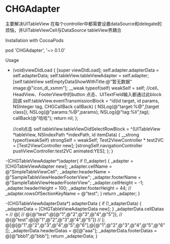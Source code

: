 # CHGAdapter
主要解决UITableView 在每个controller中都需要设置dataSource和delegate的烦恼，并UITableViewCell与DataSource tableView界耦合



Installation with CocoaPods

pod 'CHGAdapter', '~> 0.1.0'


Usage


- (void)viewDidLoad {
    [super viewDidLoad];
    self.adapter.adapterData = self.adapterData;
    self.tableView.tableViewAdapter = self.adapter;
    [self.tableView setEmptyDataShowWithTitle:@"暂无数据" image:@"icon_dl_xsmm"];
    __weak typeof(self) weakSelf = self;
    //cell、HeadView、FooterView中的button 点击、UITextField输入都通过此block回调
    self.tableView.eventTransmissionBlock = ^id(id target, id params, NSInteger tag, CHGCallBack callBack) {
        NSLog(@"target:%@",[target class]);
        NSLog(@"params:%@",params);
        NSLog(@"tag:%li",tag);
        callBack(@"哈哈");
        return nil;
    };
    
    //cell点击
    self.tableView.tableViewDidSelectRowBlock = ^(UITableView *tableView, NSIndexPath *indexPath, id itemData) {
        __strong typeof(weakSelf) strongSelf = weakSelf;
        Test2ViewController * test2VC = [Test2ViewController new];
        [strongSelf.navigationController pushViewController:test2VC animated:YES];
    };
}

-(CHGTableViewAdapter*)adapter{
    if (!_adapter) {
        _adapter = [CHGTableViewAdapter new];
        _adapter.cellName = @"SimpleTableViewCell";
        _adapter.headerName = @"SampleTableViewHeaderFooterView";
        _adapter.footerName = @"SampleTableViewHeaderFooterView";
        _adapter.cellHeight = -1;
        _adapter.headerHeight = 100;
        _adapter.footerHeight = 44;
//        _adapter.rowsOfSectionKeyName = @"test";
    }
    return _adapter;
}

-(CHGTableViewAdapterData*) adapterData {
    if (!_adapterData) {
        _adapterData = [CHGTableViewAdapterData new];
    }
    _adapterData.cellDatas =
//    @[
//      @{@"test":@[@"1",@"2",@"3",@"4",@"5"]},
//      @{@"test":@[@"1",@"2",@"3",@"4",@"5"]}
//    ];
    @[@[@"1",@"2",@"3",@"4",@"5",@"6"],@[@"1",@"2",@"3",@"4",@"5",@"6"]];
    _adapterData.headerDatas = @[@"aaa"];
    _adapterData.footerDatas = @[@"bbb1",@"bbb"];
    return _adapterData;
}
